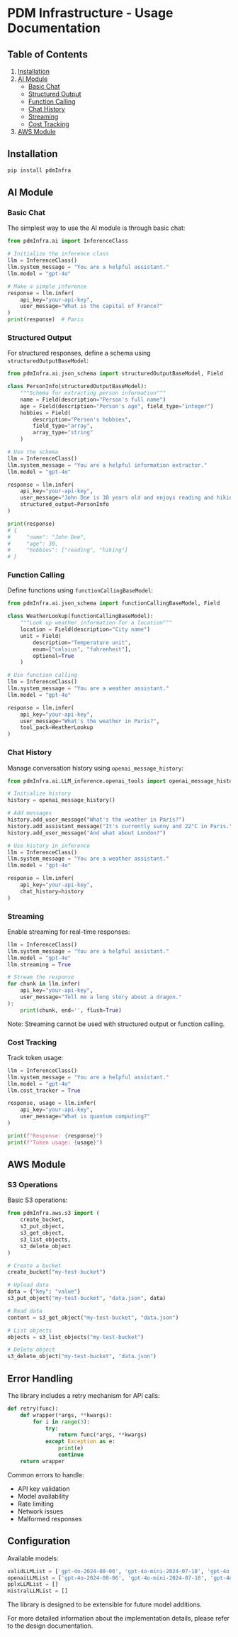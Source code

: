 # PDM Infrastructure - Usage Documentation

## Table of Contents
1. [Installation](#installation)
2. [AI Module](#ai-module)
   - [Basic Chat](#basic-chat)
   - [Structured Output](#structured-output)
   - [Function Calling](#function-calling)
   - [Chat History](#chat-history)
   - [Streaming](#streaming)
   - [Cost Tracking](#cost-tracking)
3. [AWS Module](#aws-module)

## Installation

```bash
pip install pdmInfra
```

## AI Module

### Basic Chat

The simplest way to use the AI module is through basic chat:

```python
from pdmInfra.ai import InferenceClass

# Initialize the inference class
llm = InferenceClass()
llm.system_message = "You are a helpful assistant."
llm.model = "gpt-4o"

# Make a simple inference
response = llm.infer(
    api_key="your-api-key",
    user_message="What is the capital of France?"
)
print(response)  # Paris
```

### Structured Output

For structured responses, define a schema using `structuredOutputBaseModel`:

```python
from pdmInfra.ai.json_schema import structuredOutputBaseModel, Field

class PersonInfo(structuredOutputBaseModel):
    """Schema for extracting person information"""
    name = Field(description="Person's full name")
    age = Field(description="Person's age", field_type="integer")
    hobbies = Field(
        description="Person's hobbies",
        field_type="array",
        array_type="string"
    )

# Use the schema
llm = InferenceClass()
llm.system_message = "You are a helpful information extractor."
llm.model = "gpt-4o"

response = llm.infer(
    api_key="your-api-key",
    user_message="John Doe is 30 years old and enjoys reading and hiking.",
    structured_output=PersonInfo
)

print(response)
# {
#     "name": "John Doe",
#     "age": 30,
#     "hobbies": ["reading", "hiking"]
# }
```

### Function Calling

Define functions using `functionCallingBaseModel`:

```python
from pdmInfra.ai.json_schema import functionCallingBaseModel, Field

class WeatherLookup(functionCallingBaseModel):
    """Look up weather information for a location"""
    location = Field(description="City name")
    unit = Field(
        description="Temperature unit",
        enum=["celsius", "fahrenheit"],
        optional=True
    )

# Use function calling
llm = InferenceClass()
llm.system_message = "You are a weather assistant."
llm.model = "gpt-4o"

response = llm.infer(
    api_key="your-api-key",
    user_message="What's the weather in Paris?",
    tool_pack=WeatherLookup
)
```

### Chat History

Manage conversation history using `openai_message_history`:

```python
from pdmInfra.ai.LLM_inference.openai_tools import openai_message_history

# Initialize history
history = openai_message_history()

# Add messages
history.add_user_message("What's the weather in Paris?")
history.add_assistant_message("It's currently sunny and 22°C in Paris.")
history.add_user_message("And what about London?")

# Use history in inference
llm = InferenceClass()
llm.system_message = "You are a weather assistant."
llm.model = "gpt-4o"

response = llm.infer(
    api_key="your-api-key",
    chat_history=history
)
```

### Streaming

Enable streaming for real-time responses:

```python
llm = InferenceClass()
llm.system_message = "You are a helpful assistant."
llm.model = "gpt-4o"
llm.streaming = True

# Stream the response
for chunk in llm.infer(
    api_key="your-api-key",
    user_message="Tell me a long story about a dragon."
):
    print(chunk, end='', flush=True)
```

Note: Streaming cannot be used with structured output or function calling.

### Cost Tracking

Track token usage:

```python
llm = InferenceClass()
llm.system_message = "You are a helpful assistant."
llm.model = "gpt-4o"
llm.cost_tracker = True

response, usage = llm.infer(
    api_key="your-api-key",
    user_message="What is quantum computing?"
)

print(f"Response: {response}")
print(f"Token usage: {usage}")
```

## AWS Module

### S3 Operations

Basic S3 operations:

```python
from pdmInfra.aws.s3 import (
    create_bucket,
    s3_put_object,
    s3_get_object,
    s3_list_objects,
    s3_delete_object
)

# Create a bucket
create_bucket("my-test-bucket")

# Upload data
data = {"key": "value"}
s3_put_object("my-test-bucket", "data.json", data)

# Read data
content = s3_get_object("my-test-bucket", "data.json")

# List objects
objects = s3_list_objects("my-test-bucket")

# Delete object
s3_delete_object("my-test-bucket", "data.json")
```

## Error Handling

The library includes a retry mechanism for API calls:


```93:101:pdmInfra/ai/LLM_inference/__init__.py
def retry(func):
    def wrapper(*args, **kwargs):
        for i in range(3):
            try:
                return func(*args, **kwargs)
            except Exception as e:
                print(e)
                continue
    return wrapper
```


Common errors to handle:
- API key validation
- Model availability
- Rate limiting
- Network issues
- Malformed responses

## Configuration

Available models:


```7:10:pdmInfra/ai/param.py
validLLMList = ['gpt-4o-2024-08-06', 'gpt-4o-mini-2024-07-18', 'gpt-4o', 'gpt-4o-mini']
openaiLLMList = ['gpt-4o-2024-08-06', 'gpt-4o-mini-2024-07-18', 'gpt-4o', 'gpt-4o-mini']
pplxLLMList = []
mistralLLMList = []
```


The library is designed to be extensible for future model additions.

For more detailed information about the implementation details, please refer to the design documentation.